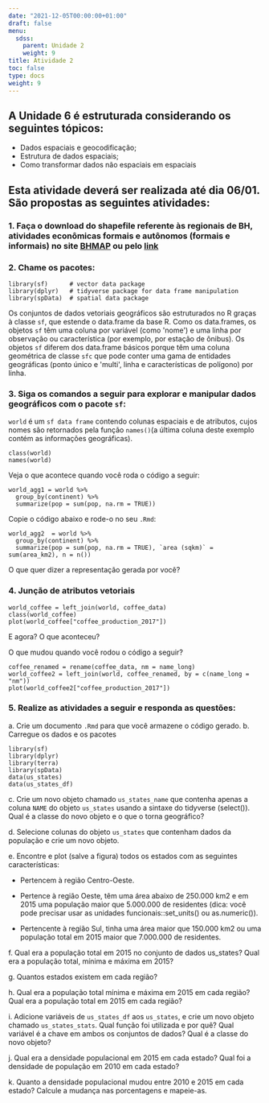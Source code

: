 ```yaml
---
date: "2021-12-05T00:00:00+01:00"
draft: false
menu:
  sdss:
    parent: Unidade 2
    weight: 9
title: Atividade 2
toc: false
type: docs
weight: 9
---
```


## A **Unidade 6** é estruturada considerando os seguintes tópicos:

- Dados espaciais e geocodificação;    
- Estrutura de dados espaciais;   
- Como transformar dados não espaciais em espaciais


## Esta atividade deverá ser realizada até dia **06/01**. São propostas as seguintes atividades:

### 1. Faça o download do shapefile referente às regionais de BH, atividades econômicas formais e autônomos (formais e informais) no site [BHMAP](https://bhmap.pbh.gov.br/v2/mapa/idebhgeo?#zoom=4&lat=7796893.0925&lon=609250.9075&baselayer=base) ou pelo [link]()

### 2. Chame os pacotes:

```{r}
library(sf)      # vector data package
library(dplyr)   # tidyverse package for data frame manipulation
library(spData)  # spatial data package
```
Os conjuntos de dados vetoriais geográficos são estruturados no R graças à classe `sf`, que estende o data.frame da base R. Como os data.frames, os objetos `sf` têm uma coluna por variável (como 'nome') e uma linha por observação ou característica (por exemplo, por estação de ônibus). Os objetos `sf` diferem dos data.frame básicos porque têm uma coluna geométrica de classe `sfc` que pode conter uma gama de entidades geográficas (ponto único e 'multi', linha e características de polígono) por linha. 

### 3. Siga os comandos a seguir para explorar e manipular dados geográficos com o pacote `sf`:

`world` é um `sf data frame` contendo colunas espaciais e de atributos, cujos nomes são retornados pela função `names()`(a última coluna deste exemplo contém as informações geográficas).

```{r}
class(world)
names(world)
```

Veja o que acontece quando você roda o código a seguir:

```{r}
world_agg1 = world %>%
  group_by(continent) %>%
  summarize(pop = sum(pop, na.rm = TRUE))
```
Copie o código abaixo e rode-o no seu `.Rmd`:

```{r}
world_agg2  = world %>% 
  group_by(continent) %>%
  summarize(pop = sum(pop, na.rm = TRUE), `area (sqkm)` = sum(area_km2), n = n())
```

O que quer dizer a representação gerada por você?

### 4. Junção de atributos vetoriais

```{r}
world_coffee = left_join(world, coffee_data)
class(world_coffee)
plot(world_coffee["coffee_production_2017"])

```

E agora? O que aconteceu? 

O que mudou quando você rodou o código a seguir? 

```{r}
coffee_renamed = rename(coffee_data, nm = name_long)
world_coffee2 = left_join(world, coffee_renamed, by = c(name_long = "nm"))
plot(world_coffee2["coffee_production_2017"])
```

### 5. Realize as atividades a seguir e responda as questões: 

a. Crie um documento `.Rmd` para que você armazene o código gerado. 
b. Carregue os dados e os pacotes

```{r}
library(sf)
library(dplyr)
library(terra)
library(spData)
data(us_states)
data(us_states_df)
```

c. Crie um novo objeto chamado `us_states_name` que contenha apenas a coluna `NAME` do objeto `us_states` usando a sintaxe do tidyverse (select()). Qual é a classe do novo objeto e o que o torna geográfico?

d. Selecione colunas do objeto `us_states` que contenham dados da população e crie um novo objeto.

e. Encontre e plot (salve a figura) todos os estados com as seguintes características:

- Pertencem à região Centro-Oeste.

- Pertence à região Oeste, têm uma área abaixo de 250.000 km2 e em 2015 uma população maior que 5.000.000 de residentes (dica: você pode precisar usar as unidades funcionais::set_units() ou as.numeric()).

- Pertencente à região Sul, tinha uma área maior que 150.000 km2 ou uma população total em 2015 maior que 7.000.000 de residentes.

f. Qual era a população total em 2015 no conjunto de dados us_states? Qual era a população total, mínima e máxima em 2015?

g. Quantos estados existem em cada região?

h. Qual era a população total mínima e máxima em 2015 em cada região? Qual era a população total em 2015 em cada região?

i. Adicione variáveis de `us_states_df` aos `us_states`, e crie um novo objeto chamado `us_states_stats`. Qual função foi utilizada e por quê? Qual variável é a chave em ambos os conjuntos de dados? Qual é a classe do novo objeto?

j. Qual era a densidade populacional em 2015 em cada estado? Qual foi a densidade de população em 2010 em cada estado?

k. Quanto a densidade populacional mudou entre 2010 e 2015 em cada estado? Calcule a mudança nas porcentagens e mapeie-as.
